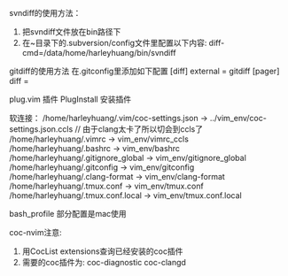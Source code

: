 svndiff的使用方法：
1. 把svndiff文件放在bin路径下
2. 在~目录下的.subversion/config文件里配置以下内容:
    diff-cmd=/data/home/harleyhuang/bin/svndiff 


gitdiff的使用方法
在.gitconfig里添加如下配置
[diff]
external = gitdiff
[pager]
diff =


plug.vim 插件
PlugInstall 安装插件


软连接：
/home/harleyhuang/.vim/coc-settings.json -> ../vim_env/coc-settings.json.ccls   // 由于clang太卡了所以切会到ccls了
/home/harleyhuang/.vimrc -> vim_env/vimrc_ccls
/home/harleyhuang/.bashrc -> vim_env/bashrc
/home/harleyhuang/.gitignore_global -> vim_env/gitignore_global
/home/harleyhuang/.gitconfig -> vim_env/gitconfig
/home/harleyhuang/.clang-format -> vim_env/clang-format
/home/harleyhuang/.tmux.conf -> vim_env/tmux.conf
/home/harleyhuang/.tmux.conf.local -> vim_env/tmux.conf.local

bash_profile 部分配置是mac使用

coc-nvim注意:
1. 用CocList extensions查询已经安装的coc插件
2. 需要的coc插件为:
coc-diagnostic 
coc-clangd
